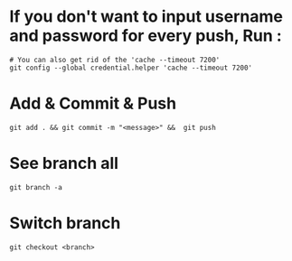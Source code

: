 # If you don't want to input username and password for every push, Run :
```
# You can also get rid of the 'cache --timeout 7200'
git config --global credential.helper 'cache --timeout 7200'
```
# Add & Commit & Push
```
git add . && git commit -m "<message>" &&  git push 
```
# See branch all
```
git branch -a
```
# Switch branch
```
git checkout <branch>
```
